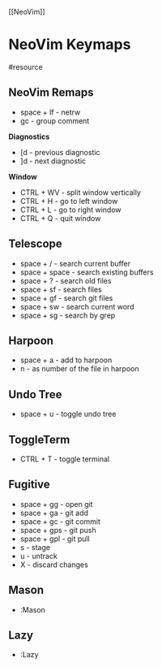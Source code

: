 [[NeoVim]]

# NeoVim Keymaps
#resource 

## NeoVim Remaps
- space + lf - netrw
- gc - group comment

**Diagnostics**
- [d - previous diagnostic 
- ]d - next diagnostic

**Window**
- CTRL + WV - split window vertically
- CTRL + H - go to left window 
- CTRL + L - go to right window 
- CTRL + Q - quit window

## Telescope
- space + / - search current buffer
- space + space -  search existing buffers 
- space + ? - search old files
- space + sf - search files
- space + gf - search git files
- space + sw - search current word
- space + sg - search by grep

## Harpoon
- space + a - add to harpoon 
- n - as number of the file in harpoon

## Undo Tree
- space + u - toggle undo tree

## ToggleTerm
- CTRL + T - toggle terminal

## Fugitive 
- space + gg - open git 
- space + ga - git add  
- space + gc - git commit
- space + gps - git push
- space + gpl - git pull
- s - stage
- u - untrack
- X - discard changes

## Mason
- :Mason

## Lazy
- :Lazy